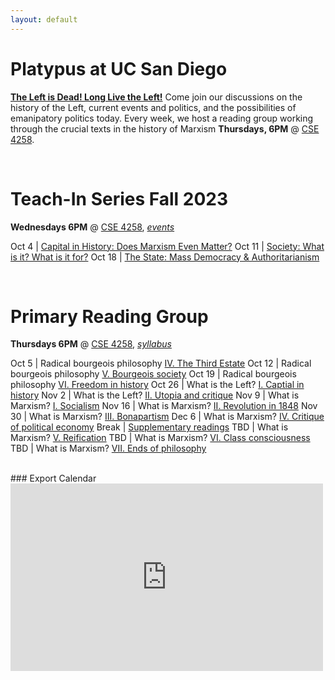 ```yaml
---
layout: default
---
```


# Platypus at UC San Diego

**[The Left is Dead! Long Live the Left!](https://platypus1917.org/about/the-left-is-dead-long-live-the-left/)** Come join our discussions on the history of the Left, current events and politics, and the possibilities of emanipatory politics today. Every week, we host a reading group working through the crucial texts in the history of Marxism **Thursdays, 6PM** @ [CSE 4258](https://goo.gl/maps/tVMUddcYxDXSu8yXA).

<br>

# Teach-In Series Fall 2023
**Wednesdays 6PM** @ [CSE 4258](https://goo.gl/maps/tVMUddcYxDXSu8yXA), *[events](/events)*

Oct 4 | [Capital in History: Does Marxism Even Matter?](/events#capital-in-history-does-marxism-even-matter)
Oct 11 | [Society: What is it? What is it for?](/events#society-what-is-it-what-is-it-for)
Oct 18  | [The State: Mass Democracy & Authoritarianism](/events#the-state-mass-democracy--authoritarianism)


<br> 

# Primary Reading Group
**Thursdays 6PM** @ [CSE 4258](https://goo.gl/maps/tVMUddcYxDXSu8yXA), *[syllabus](/syllabus)*

Oct 5 | Radical bourgeois philosophy [IV. The Third Estate](/syllabus#radical-bourgeois-philosophy-iv-what-is-the-third-estate)
Oct 12 | Radical bourgeois philosophy [V. Bourgeois society](/syllabus#radical-bourgeois-philosophy-v-kant-and-constant-bourgeois-society)
Oct 19 | Radical bourgeois philosophy [VI. Freedom in history](/syllabus#radical-bourgeois-philosophy-vi-hegel-freedom-in-history)
Oct 26 | What is the Left? [I. Captial in history](/syllabus#what-is-the-left-i-capital-in-history)
Nov 2 | What is the Left? [II. Utopia and critique](/syllabus#what-is-the-left-ii-utopia-and-critique) 
Nov 9  | What is Marxism? [I. Socialism](/syllabus#what-is-marxism-i-socialism)
Nov 16 | What is Marxism? [II. Revolution in 1848](/syllabus#what-is-marxism-ii-revolution-in-1848)
Nov 30 | What is Marxism? [III. Bonapartism](/syllabus#what-is-marxism-iii-bonapartism)
Dec 6  | What is Marxism? [IV. Critique of political economy](/syllabus#what-is-marxism-iv-critique-of-political-economy)
Break  | [Supplementary readings](/syllabus#winter-break-readings)
TBD    | What is Marxism? [V. Reification](/syllabus#what-is-marxism-v-reification)
TBD    | What is Marxism? [VI. Class consciousness](/syllabus#what-is-marxism-vi-class-consciousness)
TBD    | What is Marxism? [VII. Ends of philosophy](/syllabus#what-is-marxism-vii-ends-of-philosophy)

<br>
### Export Calendar

<iframe src="https://calendar.google.com/calendar/embed?height=300&wkst=1&bgcolor=%23ffffff&ctz=America%2FLos_Angeles&showTitle=0&showPrint=0&showCalendars=0&mode=AGENDA&src=Y190aW5vc3EzYzdlNWFmb3YzcXZicTZjaTlrY0Bncm91cC5jYWxlbmRhci5nb29nbGUuY29t&color=%23F6BF26" style="border-width:0" width="500" height="300" frameborder="0" scrolling="no"></iframe>
